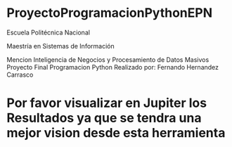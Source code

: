 # ProyectoProgramacionPythonEPN
Escuela Politécnica Nacional

Maestría en Sistemas de Información 

Mencion Inteligencia de Negocios y Procesamiento de Datos Masivos
Proyecto Final Programacion Python
Realizado por: Fernando Hernandez Carrasco
# Por favor visualizar en Jupiter los Resultados ya que se tendra una mejor vision desde esta herramienta

